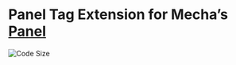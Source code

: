 Panel Tag Extension for Mecha’s [Panel](https://github.com/mecha-cms/x.panel)
=============================================================================

![Code Size](https://img.shields.io/github/languages/code-size/mecha-cms/x.panel.tag?color=%23444&style=for-the-badge)